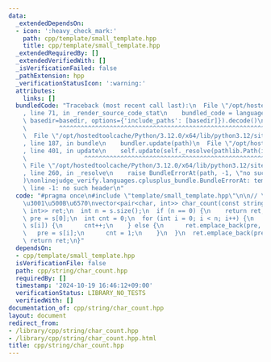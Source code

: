 ```yaml
---
data:
  _extendedDependsOn:
  - icon: ':heavy_check_mark:'
    path: cpp/template/small_template.hpp
    title: cpp/template/small_template.hpp
  _extendedRequiredBy: []
  _extendedVerifiedWith: []
  _isVerificationFailed: false
  _pathExtension: hpp
  _verificationStatusIcon: ':warning:'
  attributes:
    links: []
  bundledCode: "Traceback (most recent call last):\n  File \"/opt/hostedtoolcache/Python/3.12.0/x64/lib/python3.12/site-packages/onlinejudge_verify/documentation/build.py\"\
    , line 71, in _render_source_code_stat\n    bundled_code = language.bundle(stat.path,\
    \ basedir=basedir, options={'include_paths': [basedir]}).decode()\n          \
    \         ^^^^^^^^^^^^^^^^^^^^^^^^^^^^^^^^^^^^^^^^^^^^^^^^^^^^^^^^^^^^^^^^^^^^^^^^^^^^^^^^^\n\
    \  File \"/opt/hostedtoolcache/Python/3.12.0/x64/lib/python3.12/site-packages/onlinejudge_verify/languages/cplusplus.py\"\
    , line 187, in bundle\n    bundler.update(path)\n  File \"/opt/hostedtoolcache/Python/3.12.0/x64/lib/python3.12/site-packages/onlinejudge_verify/languages/cplusplus_bundle.py\"\
    , line 401, in update\n    self.update(self._resolve(pathlib.Path(included), included_from=path))\n\
    \                ^^^^^^^^^^^^^^^^^^^^^^^^^^^^^^^^^^^^^^^^^^^^^^^^^^^^^^^^^\n \
    \ File \"/opt/hostedtoolcache/Python/3.12.0/x64/lib/python3.12/site-packages/onlinejudge_verify/languages/cplusplus_bundle.py\"\
    , line 260, in _resolve\n    raise BundleErrorAt(path, -1, \"no such header\"\
    )\nonlinejudge_verify.languages.cplusplus_bundle.BundleErrorAt: template/small_template.hpp:\
    \ line -1: no such header\n"
  code: "#pragma once\n#include \"template/small_template.hpp\"\n\n// \u6587\u5B57\
    \u3001\u500B\u6570\nvector<pair<char, int>> char_count(const string &s) {\n  vector<pair<char,\
    \ int>> ret;\n  int n = s.size();\n  if (n == 0) {\n    return ret;\n  }\n  char\
    \ pre = s[0];\n  int cnt = 0;\n  for (int i = 0; i < n; i++) {\n    if (pre ==\
    \ s[i]) {\n      cnt++;\n    } else {\n      ret.emplace_back(pre, cnt);\n   \
    \   pre = s[i];\n      cnt = 1;\n    }\n  }\n  ret.emplace_back(pre, cnt);\n \
    \ return ret;\n}"
  dependsOn:
  - cpp/template/small_template.hpp
  isVerificationFile: false
  path: cpp/string/char_count.hpp
  requiredBy: []
  timestamp: '2024-10-19 16:46:12+09:00'
  verificationStatus: LIBRARY_NO_TESTS
  verifiedWith: []
documentation_of: cpp/string/char_count.hpp
layout: document
redirect_from:
- /library/cpp/string/char_count.hpp
- /library/cpp/string/char_count.hpp.html
title: cpp/string/char_count.hpp
---
```

